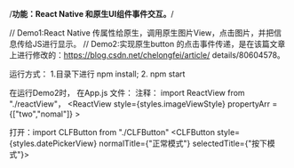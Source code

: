 /**功能：React Native 和原生UI组件事件交互。**/

// Demo1:React Native 传属性给原生，调用原生图片View，点击图片，并把信息传给JS进行显示。
// Demo2:实现原生button 的点击事件传递，是在该篇文章上进行修改的：https://blog.csdn.net/chelongfei/article/       details/80604578。


运行方式：
1.目录下进行 npm install;
2. npm start


在运行Demo2时，
在App.js 文件：
注释： import ReactView from  "./reactView"，
<ReactView style={styles.imageViewStyle} propertyArr = {["two","nomal"]} ></ReactView>

打开：import CLFButton from "./CLFButton"
 <CLFButton style={styles.datePickerView} normalTitle={"正常模式"} selectedTitle={"按下模式"}></CLFButton>

        
